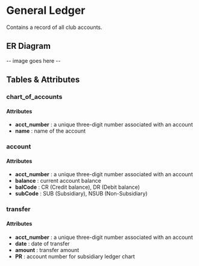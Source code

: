 # General Ledger

Contains a record of all club accounts.

## ER Diagram

-- image goes here --

## Tables & Attributes

### chart_of_accounts

#### Attributes

* **acct_number** : a unique three-digit number associated with an account
* **name** : name of the account

### account

#### Attributes

* **acct_number** : a unique three-digit number associated with an account
* **balance** : current account balance
* **balCode** : CR (Credit balance), DR (Debit balance)
* **subCode** : SUB (Subsidiary), NSUB (Non-Subsidiary)

### transfer

#### Attributes

* **acct_number** : a unique three-digit number associated with an account
* **date** : date of transfer
* **amount** : transfer amount
* **PR** : account number for subsidiary ledger chart
